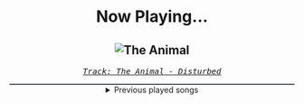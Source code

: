 <div align="center"> 
<h1>Now Playing...</h1>

![The Animal](https://i.scdn.co/image/ab67616d00001e02fa6551bf5f8a821baa48a1e8)
--
_<samp><a href="https://open.spotify.com/track/1HD8mFfpSGLJnwv6UTLaIv">Track: The Animal - Disturbed</a></samp>_

<div style="border: 1px #4B5054 solid"></div>
<details>
  <summary>
    Previous played songs
  </summary>
  <table>
    <thead>
      <tr>
        <th>
          Artist
        </th>
        <th>
          Song
        </th>
        <th>
          Link
        </th>
      </tr>
    </thead>
    <tbody>
      <tr><td>Disturbed</td><td>The Animal</td><td><a href="https://open.spotify.com/track/1HD8mFfpSGLJnwv6UTLaIv">https://open.spotify.com/track/1HD8mFfpSGLJnwv6UTLaIv</a></td></tr><tr><td>Celldweller</td><td>The Best It's Gonna Get</td><td><a href="https://open.spotify.com/track/6WTX4JubAYGBf0IdhpTF2g">https://open.spotify.com/track/6WTX4JubAYGBf0IdhpTF2g</a></td></tr><tr><td>Celldweller</td><td>Through The Gates</td><td><a href="https://open.spotify.com/track/79XNbTRe7WKZwnttyvkuIy">https://open.spotify.com/track/79XNbTRe7WKZwnttyvkuIy</a></td></tr><tr><td>Celldweller</td><td>My Disintegration</td><td><a href="https://open.spotify.com/track/3oCfEnZRME0pGNUyzzhkeM">https://open.spotify.com/track/3oCfEnZRME0pGNUyzzhkeM</a></td></tr><tr><td>Circle of Dust</td><td>Embracing Entropy</td><td><a href="https://open.spotify.com/track/6iBnXdbQI5ZG36pxeCSOLJ">https://open.spotify.com/track/6iBnXdbQI5ZG36pxeCSOLJ</a></td></tr><tr><td>Celldweller</td><td>Enter the Unioverse</td><td><a href="https://open.spotify.com/track/7MTX6BO6rqeIkJC8NkaWKY">https://open.spotify.com/track/7MTX6BO6rqeIkJC8NkaWKY</a></td></tr><tr><td>FreqGen</td><td>Future 1999</td><td><a href="https://open.spotify.com/track/4Qkhala7vuhpjGSgC1gofK">https://open.spotify.com/track/4Qkhala7vuhpjGSgC1gofK</a></td></tr><tr><td>Celldweller</td><td>Just Like You</td><td><a href="https://open.spotify.com/track/3tnBTwIPdYkbrYezEiwjPq">https://open.spotify.com/track/3tnBTwIPdYkbrYezEiwjPq</a></td></tr><tr><td>Pendulum</td><td>Self vs Self (feat. In Flames)</td><td><a href="https://open.spotify.com/track/2lN6G35gsXkA3xzPYqmis5">https://open.spotify.com/track/2lN6G35gsXkA3xzPYqmis5</a></td></tr><tr><td>Essenger</td><td>Empire Of Steel</td><td><a href="https://open.spotify.com/track/4JKW3b6JpBi6PBWirDE4W9">https://open.spotify.com/track/4JKW3b6JpBi6PBWirDE4W9</a></td></tr><tr><td>Celldweller</td><td>Welcome To The End - Cassetter Remix</td><td><a href="https://open.spotify.com/track/7oLYIzLQGCt73ah5AmTROs">https://open.spotify.com/track/7oLYIzLQGCt73ah5AmTROs</a></td></tr><tr><td>NF</td><td>The Search</td><td><a href="https://open.spotify.com/track/2OKo7g3KfmCt3kyLvUAL0g">https://open.spotify.com/track/2OKo7g3KfmCt3kyLvUAL0g</a></td></tr><tr><td>Sabaton</td><td>The Unkillable Soldier</td><td><a href="https://open.spotify.com/track/1h98WxD3tsMfb4YlB2wBDS">https://open.spotify.com/track/1h98WxD3tsMfb4YlB2wBDS</a></td></tr><tr><td>BOBBY</td><td>HOLUP!</td><td><a href="https://open.spotify.com/track/0dkqqQAizwp3MHJKehq5ng">https://open.spotify.com/track/0dkqqQAizwp3MHJKehq5ng</a></td></tr><tr><td>Bad Omens</td><td>THE DEATH OF PEACE OF MIND</td><td><a href="https://open.spotify.com/track/6tRneEcItwpSxBtqgem5Dr">https://open.spotify.com/track/6tRneEcItwpSxBtqgem5Dr</a></td></tr><tr><td>Shiro SAGISU</td><td>Hundred Years War</td><td><a href="https://open.spotify.com/track/1gIqrFYCS3JjFHWfi8dQzg">https://open.spotify.com/track/1gIqrFYCS3JjFHWfi8dQzg</a></td></tr><tr><td>Shiro SAGISU</td><td>"Cometh the hour" Pt. B_Opus1</td><td><a href="https://open.spotify.com/track/4SitPGJUcmkuvBXck3dHC5">https://open.spotify.com/track/4SitPGJUcmkuvBXck3dHC5</a></td></tr><tr><td>Shiro SAGISU</td><td>quincy's craft</td><td><a href="https://open.spotify.com/track/0tnqNundeaHkwHWFegIUDu">https://open.spotify.com/track/0tnqNundeaHkwHWFegIUDu</a></td></tr><tr><td>Shiro SAGISU</td><td>"Cometh the hour" Pt. A_Opus1</td><td><a href="https://open.spotify.com/track/57NqUiUOWob9xchfsTyHm0">https://open.spotify.com/track/57NqUiUOWob9xchfsTyHm0</a></td></tr><tr><td>Shiro SAGISU</td><td>Invasion</td><td><a href="https://open.spotify.com/track/2tnd8PSXUGwoVX5WY2SU1B">https://open.spotify.com/track/2tnd8PSXUGwoVX5WY2SU1B</a></td></tr>
    </tbody>
  </table>
</details>

</div>
